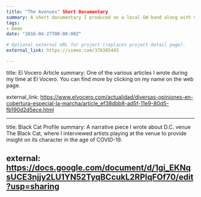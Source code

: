```yaml
---
title: "The Avenues" Short Documentary
summary: A short documentary I produced on a local GW band along with my classmates
tags:
- Demo
date: "2016-04-27T00:00:00Z"

# Optional external URL for project (replaces project detail page).
external_link: https://vimeo.com/378385443 

---
```

title: El Vocero Article
summary: One of the various articles I wrote during my time at El Vocero. You can find more by clicking on my name on the web page.

external_link: https://www.elvocero.com/actualidad/diversas-opiniones-en-cobertura-especial-la-marcha/article_ef38dbb8-ad5f-11e9-80d5-fb190d2d5ece.html

---
title: Black Cat Profile
summary: A narrative piece I wrote about D.C. venue The Black Cat, where I interviewed artists playing at the venue to provide insight on its character in the age of COVID-19.

external: https://docs.google.com/document/d/1gi_EKNqsUCE3njjy2LU1YN52TyqBCcukL2RPIqFOf70/edit?usp=sharing
--- 
